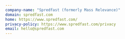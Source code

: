 ```yaml
---
company-name: "Spredfast (formerly Mass Relevance)"
domain: spredfast.com
home: https://www.spredfast.com/
privacy-policy: https://www.spredfast.com/privacy
email: hello@spredfast.com
---
```





